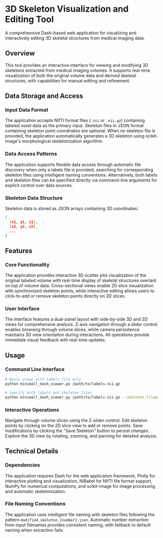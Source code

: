 # 3D Skeleton Visualization and Editing Tool

A comprehensive Dash-based web application for visualizing and interactively editing 3D skeletal structures from medical imaging data.

## Overview

This tool provides an interactive interface for viewing and modifying 3D skeletons extracted from medical imaging volumes. It supports real-time visualization of both the original volume data and derived skeletal structures, with capabilities for manual editing and refinement.

## Data Storage and Access

### Input Data Format

The application accepts NIfTI format files (`.nii` or `.nii.gz`) containing labeled voxel data as the primary input. Skeleton files in JSON format containing skeleton point coordinates are optional. When no skeleton file is provided, the application automatically generates a 3D skeleton using scikit-image's morphological skeletonization algorithm.

### Data Access Patterns

The application supports flexible data access through automatic file discovery when only a labels file is provided, searching for corresponding skeleton files using intelligent naming conventions. Alternatively, both labels and skeleton files can be specified directly via command-line arguments for explicit control over data sources.

### Skeleton Data Structure

Skeleton data is stored as JSON arrays containing 3D coordinates:

```json
[
  [x1, y1, z1],
  [x2, y2, z2],
  ...
]
```

## Features

### Core Functionality

The application provides interactive 3D scatter plot visualization of the original labeled volume with real-time display of skeletal structures overlaid on top of volume data. Cross-sectional views enable 2D slice visualization with synchronized skeleton points, while interactive editing allows users to click-to-add or remove skeleton points directly on 2D slices.

### User Interface

The interface features a dual-panel layout with side-by-side 3D and 2D views for comprehensive analysis. Z-axis navigation through a slider control enables browsing through volume slices, while camera persistence maintains 3D view orientation during interactions. All operations provide immediate visual feedback with real-time updates.

## Usage

### Command Line Interface

```bash
# Basic usage with labels file only
python minimall_dash_viewer.py /path/to/labels.nii.gz

# Specify both labels and skeleton files
python minimall_dash_viewer.py /path/to/labels.nii.gz --skeleton_filepath /path/to/skeleton.json
```

### Interactive Operations

Navigate through volume slices using the Z-slider control. Edit skeleton points by clicking on the 2D slice view to add or remove points. Save modifications by clicking the "Save Skeleton" button to persist changes. Explore the 3D view by rotating, zooming, and panning for detailed analysis.

## Technical Details

### Dependencies

The application requires Dash for the web application framework, Plotly for interactive plotting and visualization, NiBabel for NIfTI file format support, NumPy for numerical computations, and scikit-image for image processing and automatic skeletonization.

### File Naming Conventions

The application uses intelligent file naming with skeleton files following the pattern `modified_skeleton_{number}.json`. Automatic number extraction from input filenames provides consistent naming, with fallback to default naming when extraction fails.
